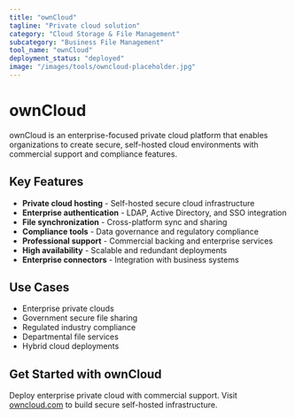 ```yaml
---
title: "ownCloud"
tagline: "Private cloud solution"
category: "Cloud Storage & File Management"
subcategory: "Business File Management"
tool_name: "ownCloud"
deployment_status: "deployed"
image: "/images/tools/owncloud-placeholder.jpg"
---
```


# ownCloud

ownCloud is an enterprise-focused private cloud platform that enables organizations to create secure, self-hosted cloud environments with commercial support and compliance features.

## Key Features

- **Private cloud hosting** - Self-hosted secure cloud infrastructure
- **Enterprise authentication** - LDAP, Active Directory, and SSO integration
- **File synchronization** - Cross-platform sync and sharing
- **Compliance tools** - Data governance and regulatory compliance
- **Professional support** - Commercial backing and enterprise services
- **High availability** - Scalable and redundant deployments
- **Enterprise connectors** - Integration with business systems

## Use Cases

- Enterprise private clouds
- Government secure file sharing
- Regulated industry compliance
- Departmental file services
- Hybrid cloud deployments

## Get Started with ownCloud

Deploy enterprise private cloud with commercial support. Visit [owncloud.com](https://owncloud.com) to build secure self-hosted infrastructure.